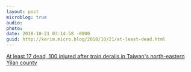```yaml
---
layout: post
microblog: true
audio: 
photo: 
date: 2018-10-21 03:14:58 -0800
guid: http://kerim.micro.blog/2018/10/21/at-least-dead.html
---
```

[At least 17 dead, 100 injured after train derails in Taiwan's north-eastern Yilan county](https://www.straitstimes.com/asia/east-asia/at-least-3-dead-over-20-injured-after-train-derails-in-taiwans-north-eastern-yilan)
